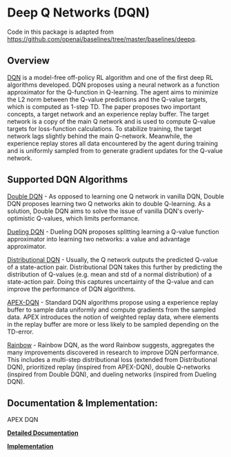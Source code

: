 # Deep Q Networks (DQN)

Code in this package is adapted from https://github.com/openai/baselines/tree/master/baselines/deepq.


## Overview 

[DQN](https://www.cs.toronto.edu/~vmnih/docs/dqn.pdf) is a model-free off-policy RL algorithm
and one of the first deep RL algorithms developed. DQN proposes using a neural network as a
function approximator for the Q-function in Q-learning. The agent aims to minimize the L2 norm
between the Q-value predictions and the Q-value targets, which is computed as 1-step TD.
The paper proposes two important concepts, a target network and an experience replay buffer.
The target network is a copy of the main Q network and is used to compute Q-value targets
for loss-function calculations. To stabilize training, the target network lags slightly behind
the main Q-network. Meanwhile, the experience replay stores all data encountered by the
agent during training and is uniformly sampled from to generate gradient updates for the
Q-value network.


## Supported DQN Algorithms

[Double DQN](https://arxiv.org/pdf/1509.06461.pdf) - As opposed to learning one Q network in vanilla DQN, Double DQN proposes learning two Q networks akin to double Q-learning. As a solution, Double DQN aims to solve the issue of vanilla DQN's overly-optimistic Q-values, which limits performance.

[Dueling DQN](https://arxiv.org/pdf/1511.06581.pdf) - Dueling DQN proposes splitting learning a Q-value function approximator into learning two networks: a value and advantage approximator. 

[Distributional DQN](https://arxiv.org/pdf/1707.06887.pdf) - Usually, the Q network outputs the predicted Q-value of a state-action pair. Distributional DQN takes this further by predicting the distribution of Q-values (e.g. mean and std of a normal distribution) of a state-action pair. Doing this captures uncertainty of the Q-value and can improve the performance of DQN algorithms. 

[APEX-DQN](https://arxiv.org/pdf/1803.00933.pdf) - Standard DQN algorithms propose using a experience replay buffer to sample data uniformly and compute gradients from the sampled data. APEX introduces the notion of weighted replay data, where elements in the replay buffer are more or less likely to be sampled depending on the TD-error. 

[Rainbow](https://arxiv.org/pdf/1710.02298.pdf) - Rainbow DQN, as the word Rainbow suggests, aggregates the many improvements discovered in research to improve DQN performance. This includes a multi-step distributional loss (extended from Distributional DQN), prioritized replay (inspired from APEX-DQN), double Q-networks (inspired from Double DQN), and dueling networks (inspired from Dueling DQN). 


## Documentation & Implementation:

APEX DQN

**[Detailed Documentation](https://docs.ray.io/en/master/rllib-algorithms.html#dqn)**

**[Implementation](https://github.com/ray-project/ray/blob/master/rllib/agents/dqn/apex.py)**

